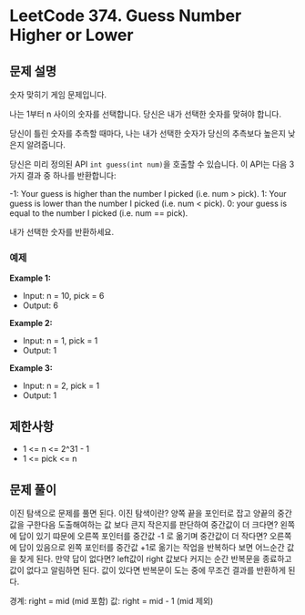 # LeetCode 374. Guess Number Higher or Lower

## 문제 설명

숫자 맞히기 게임 문제입니다.

나는 1부터 n 사이의 숫자를 선택합니다. 당신은 내가 선택한 숫자를 맞혀야 합니다.

당신이 틀린 숫자를 추측할 때마다, 나는 내가 선택한 숫자가 당신의 추측보다 높은지 낮은지 알려줍니다.

당신은 미리 정의된 API `int guess(int num)`을 호출할 수 있습니다. 이 API는 다음 3가지 결과 중 하나를 반환합니다:

-1: Your guess is higher than the number I picked (i.e. num > pick).
1: Your guess is lower than the number I picked (i.e. num < pick).
0: your guess is equal to the number I picked (i.e. num == pick).

내가 선택한 숫자를 반환하세요.

### 예제

**Example 1:**

- Input: n = 10, pick = 6
- Output: 6

**Example 2:**

- Input: n = 1, pick = 1
- Output: 1

**Example 3:**

- Input: n = 2, pick = 1
- Output: 1

## 제한사항

- 1 <= n <= 2^31 - 1
- 1 <= pick <= n

## 문제 풀이

이진 탐색으로 문제를 풀면 된다.
이진 탐색이란? 양쪽 끝을 포인터로 잡고 양끝의 중간 값을 구한다음 도출해여하는 값 보다 큰지 작은지를 판단하여
중간값이 더 크다면? 왼쪽에 답이 있기 땨문에 오른쪽 포인터를 중간값 -1 로 옮기며 중간값이 더 작다면? 오른쪽에 답이 있음으로 왼쪽 포인터를 중간값 +1로 옮기는 작업을 반복하다 보면 어느순간 값을 찾게 된다. 만약 답이 없다면? left값이 right 값보다 커지는 순간 반복문을 종료하고 값이 없다고 알림하면 된다. 값이 있다면 반복문이 도는 중에 무조건 결과를 반환하게 된다.

경계: right = mid (mid 포함)
값: right = mid - 1 (mid 제외)
